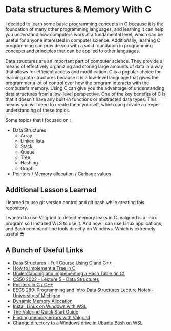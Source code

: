 
# Data structures & Memory With C

I decided to learn some basic programming concepts in C because it is the foundation of many other programming languages, and learning it can help you understand how computers work at a fundamental level, which can be useful for anyone interested in computer science. Additionally, learning C programming can provide you with a solid foundation in programming concepts and principles that can be applied to other languages.

Data structures are an important part of computer science. They provide a means of effectively organizing and storing large amounts of data in a way that allows for efficient access and modification. C is a popular choice for learning data structures because it is a low-level language that gives the programmer a lot of control over how the program interacts with the computer's memory. Using C can give you the advantage of understanding data structures from a low-level perspective. One of the key benefits of C is that it doesn`t have any built-in functions or abstracted data types. This means you will need to create them yourself, which can provide a deeper understanding of these topics.

Some topics that I focused on :

 - Data Structures 
   - Array
   - Linked lists
   - Stack
   - Queue
   - Tree
   - Hashing
   - Graph
 - Pointers / Memory allocation / Garbage values

## Additional Lessons Learned

I learned to use git version control and git bash while creating this repository. 

I wanted to use Valgrind to detect memory leaks in C. Valgrind is a linux program so I installed WLS to use it. And now I can use Linux applications, and Bash command-line tools directly on Windows. Which is extremely useful  😎
  
## A Bunch of Useful Links
 - [Data Structures - Full Course Using C and C++](https://youtu.be/B31LgI4Y4DQ)
 - [How to Implement a Tree in C](https://youtu.be/UbhlOk7vjVY)
 - [Understanding and implementing a Hash Table (in C)](https://www.youtube.com/watch?v=2Ti5yvumFTU)
 - [CS50 2022 - Lecture 5 - Data Structures](https://www.youtube.com/watch?v=X8h4dq9Hzq8)
 - [Pointers in C / C++](https://youtu.be/zuegQmMdy8M)
 - [EECS 280: Programming and Intro Data Structures Lecture Notes - University of Michigan](https://eecs280staff.github.io/notes/)
 - [Dynamic Memory Allocation](https://youtu.be/9uhSYDY4sxA)
 - [Install Linux on Windows with WSL](https://learn.microsoft.com/en-us/windows/wsl/install) 
 - [The Valgrind Quick Start Guide](https://valgrind.org/docs/manual/quick-start.html)
 - [Finding memory errors with Valgrind](https://youtu.be/Sddn1UjzSAo) 
 - [Change directory to a Windows drive in Ubuntu Bash on WSL](https://askubuntu.com/questions/831361/can-i-change-directory-to-a-windows-drive-in-ubuntu-bash-on-wsl)
